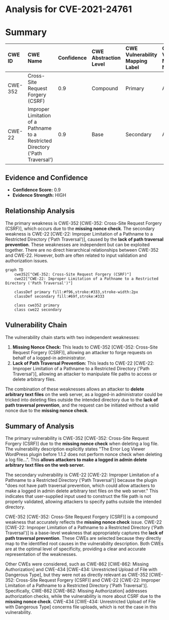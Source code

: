 # Analysis for CVE-2021-24761

# Summary
| CWE ID    | CWE Name                                                                       | Confidence | CWE Abstraction Level | CWE Vulnerability Mapping Label | CWE-Vulnerability Mapping Notes |
| :-------- | :----------------------------------------------------------------------------- | :--------- | :-------------------- | :------------------------------ | :------------------------------ |
| CWE-352   | Cross-Site Request Forgery (CSRF)                                              | 0.9        | Compound              | Primary                         | Allowed                         |
| CWE-22    | Improper Limitation of a Pathname to a Restricted Directory ('Path Traversal') | 0.9        | Base                  | Secondary                       | Allowed                         |

## Evidence and Confidence

*   **Confidence Score:** 0.9
*   **Evidence Strength:** HIGH

## Relationship Analysis
The primary weakness is CWE-352 [CWE-352: Cross-Site Request Forgery (CSRF)], which occurs due to the **missing nonce check**. The secondary weakness is CWE-22 [CWE-22: Improper Limitation of a Pathname to a Restricted Directory ('Path Traversal')], caused by the **lack of path traversal prevention**. These weaknesses are independent but can be exploited together. There are no direct hierarchical relationships between CWE-352 and CWE-22. However, both are often related to input validation and authorization issues.

```mermaid
graph TD
    cwe352["CWE-352: Cross-Site Request Forgery (CSRF)"]
    cwe22["CWE-22: Improper Limitation of a Pathname to a Restricted Directory ('Path Traversal')"]
    
    classDef primary fill:#f96,stroke:#333,stroke-width:2px
    classDef secondary fill:#69f,stroke:#333
    
    class cwe352 primary
    class cwe22 secondary
```

## Vulnerability Chain
The vulnerability chain starts with two independent weaknesses:
1.  **Missing Nonce Check:** This leads to CWE-352 [CWE-352: Cross-Site Request Forgery (CSRF)], allowing an attacker to forge requests on behalf of a logged-in administrator.
2.  **Lack of Path Traversal Prevention:** This leads to CWE-22 [CWE-22: Improper Limitation of a Pathname to a Restricted Directory ('Path Traversal')], allowing an attacker to manipulate file paths to access or delete arbitrary files.

The combination of these weaknesses allows an attacker to **delete arbitrary text files** on the web server, as a logged-in administrator could be tricked into deleting files outside the intended directory due to the **lack of path traversal prevention**, and the request can be initiated without a valid nonce due to the **missing nonce check**.

## Summary of Analysis
The primary vulnerability is CWE-352 [CWE-352: Cross-Site Request Forgery (CSRF)] due to the **missing nonce check** when deleting a log file. The vulnerability description explicitly states "The Error Log Viewer WordPress plugin before 1.1.2 does not perform nonce check when deleting a log file...". This **allows attackers to make a logged in admin delete arbitrary text files on the web server.**

The secondary vulnerability is CWE-22 [CWE-22: Improper Limitation of a Pathname to a Restricted Directory ('Path Traversal')] because the plugin "does not have path traversal prevention, which could allow attackers to make a logged in admin delete arbitrary text files on the web server." This indicates that user-supplied input used to construct the file path is not properly validated, allowing attackers to specify paths outside the intended directory.

CWE-352 [CWE-352: Cross-Site Request Forgery (CSRF)] is a compound weakness that accurately reflects the **missing nonce check** issue. CWE-22 [CWE-22: Improper Limitation of a Pathname to a Restricted Directory ('Path Traversal')] is a base-level weakness that appropriately captures the **lack of path traversal prevention**. These CWEs are selected because they directly map to the identified root causes in the vulnerability description. Both CWEs are at the optimal level of specificity, providing a clear and accurate representation of the weaknesses.

Other CWEs were considered, such as CWE-862 [CWE-862: Missing Authorization] and CWE-434 [CWE-434: Unrestricted Upload of File with Dangerous Type], but they were not as directly relevant as CWE-352 [CWE-352: Cross-Site Request Forgery (CSRF)] and CWE-22 [CWE-22: Improper Limitation of a Pathname to a Restricted Directory ('Path Traversal')]. Specifically, CWE-862 [CWE-862: Missing Authorization] addresses authorization checks, while the vulnerability is more about CSRF due to the **missing nonce check**. CWE-434 [CWE-434: Unrestricted Upload of File with Dangerous Type] concerns file uploads, which is not the case in this vulnerability.